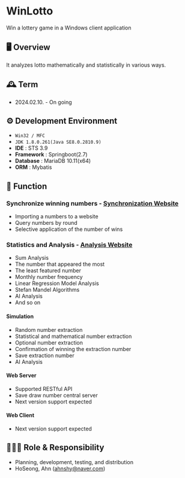 # WinLotto
 Win a lottery game in a Windows client application

## 🖥️ Overview
 It analyzes lotto mathematically and statistically in various ways.
<br>

## 🕰️ Term
* 2024.02.10. - On going

## ⚙️ Development Environment
- `Win32 / MFC`
- `JDK 1.8.0.261(Java SE8.0.2810.9)`
- **IDE** : STS 3.9
- **Framework** : Springboot(2.7)
- **Database** : MariaDB 10.11(x64)
- **ORM** : Mybatis

## 📌 Function
### Synchronize winning numbers - <a href="https://dhlottery.co.kr/" >Synchronization Website</a>
- Importing a numbers to a website
- Query numbers by round
- Selective application of the number of wins

### Statistics and Analysis - <a href="https://dhlottery.co.kr/" >Analysis Website</a>
- Sum Analysis
- The number that appeared the most
- The least featured number
- Monthly number frequency
- Linear Regression Model Analysis
- Stefan Mandel Algorithms
- AI Analysis
- And so on

#### Simulation
- Random number extraction
- Statistical and mathematical number extraction
- Optional number extraction
- Confirmation of winning the extraction number
- Save extraction number
- AI Analysis

#### Web Server
- Supported RESTful API 
- Save draw number central server
- Next version support expected

#### Web Client
- Next version support expected

## 🧑‍🤝‍🧑 Role & Responsibility
* Planning, development, testing, and distribution
* HoSeong, Ahn (ahnshy@naver.com)

